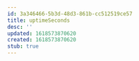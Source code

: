 ```yaml
---
id: 3a346466-5b3d-48d3-861b-cc512519ce57
title: uptimeSeconds
desc: ''
updated: 1618573870620
created: 1618573870620
stub: true
---
```


